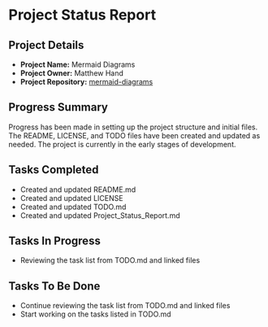 
# Project Status Report

## Project Details

- **Project Name:** Mermaid Diagrams
- **Project Owner:** Matthew Hand
- **Project Repository:** [mermaid-diagrams](https://github.com/matthewhand/mermaid-diagrams)

## Progress Summary

Progress has been made in setting up the project structure and initial files. The README, LICENSE, and TODO files have been created and updated as needed. The project is currently in the early stages of development.

## Tasks Completed

- Created and updated README.md
- Created and updated LICENSE
- Created and updated TODO.md
- Created and updated Project_Status_Report.md

## Tasks In Progress

- Reviewing the task list from TODO.md and linked files

## Tasks To Be Done

- Continue reviewing the task list from TODO.md and linked files
- Start working on the tasks listed in TODO.md
